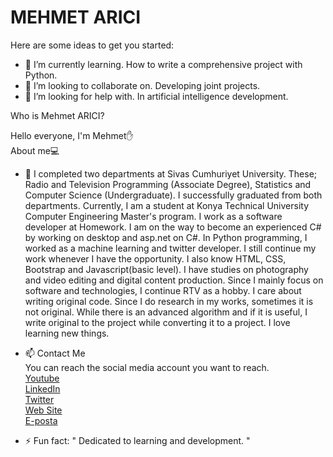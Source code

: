 # MEHMET ARICI


<!--
**developer-marcyist/developer-marcyist** is a ✨ _special_ ✨ repository because its `README.md` (this file) appears on your GitHub profile.-->

Here are some ideas to get you started:

- 🌱 I’m currently learning. How to write a comprehensive project with Python.
- 👯 I’m looking to collaborate on. Developing joint projects.
- 🤔 I’m looking for help with. In artificial intelligence development.

Who is Mehmet ARICI?

Hello everyone, I'm Mehmet✋</br>
About me💻</br>
- 💬 I completed two departments at Sivas Cumhuriyet University. These;
Radio and Television Programming (Associate Degree),
Statistics and Computer Science (Undergraduate). 
I successfully graduated from both departments. Currently, I am a student at Konya Technical University Computer Engineering Master's program. I work as a software developer at Homework. I am on the way to become an experienced C# by working on desktop and asp.net on C#. In Python programming, I worked as a machine learning and twitter developer. I still continue my work whenever I have the opportunity. I also know HTML, CSS, Bootstrap and Javascript(basic level). I have studies on photography and video editing and digital content production. Since I mainly focus on software and technologies, I continue RTV as a hobby. I care about writing original code. Since I do research in my works, sometimes it is not original. While there is an advanced algorithm and if it is useful, I write original to the project while converting it to a project. I love learning new things.</br>

- 📫 Contact Me</br>
You can reach the social media account you want to reach.</br>
<a href="https://www.youtube.com/@marcyist/about">Youtube</a></br>
<a href="https://www.linkedin.com/in/mehmetarici-yist">LinkedIn</a></br>
<a href="https://twitter.com/marici_yist">Twitter</a></br>
<a href="https://www.marcyist.com/">Web Site</a></br>
<a href="mailto:m_arici@outlook.com">E-posta</a></br>
- ⚡ Fun fact: " Dedicated to learning and development. "
